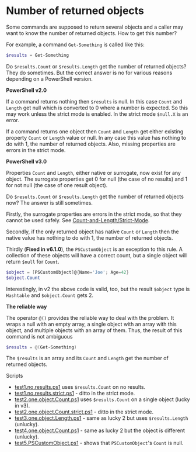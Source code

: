 # Number of returned objects

Some commands are supposed to return several objects and a caller may want to
know the number of returned objects. How to get this number?

For example, a command `Get-Something` is called like this:

```powershell
$results = Get-Something
```

Do `$results.Count` or `$results.Length` get the number of returned objects?
They do sometimes. But the correct answer is no for various reasons depending
on a PowerShell version.

**PowerShell v2.0**

If a command returns nothing then `$results` is null. In this case `Count` and
`Length` get null which is converted to 0 where a number is expected. So this
may work unless the strict mode is enabled. In the strict mode `$null.X` is an
error.

If a command returns one object then `Count` and `Length` get either existing
property `Count` or `Length` value or null. In any case this value has nothing
to do with 1, the number of returned objects. Also, missing properties are
errors in the strict mode.

**PowerShell v3.0**

Properties `Count` and `Length`, either native or surrogate, now exist for any
object. The surrogate properties get 0 for null (the case of no results) and 1
for not null (the case of one result object).

Do `$results.Count` or `$results.Length` get the number of returned objects
now? The answer is still sometimes.

Firstly, the surrogate properties are errors in the strict mode, so that they
cannot be used safely. See [Count-and-Length/Strict-Mode](../Count-and-Length/Strict-Mode).

Secondly, if the only returned object has native `Count` or `Length` then the
native value has nothing to do with 1, the number of returned objects.

Thirdly (**Fixed in v6.1.0**), the `PSCustomObject` is an exception to this
rule. A collection of these objects will have a correct count, but a single
object will return `$null` for `Count`.

```powershell
$object = [PSCustomObject]@{Name='Joe'; Age=42}
$object.Count
```

Interestingly, in v2 the above code is valid, too, but the result `$object`
type is `Hashtable` and `$object.Count` gets 2.

**The reliable way**

The operator `@()` provides the reliable way to deal with the problem. It wraps
a null with an empty array, a single object with an array with this object, and
multiple objects with an array of them. Thus, the result of this command is not
ambiguous

```powershell
$results = @(Get-Something)
```

The `$results` is an array and its `Count` and `Length` get the number of
returned objects.

Scripts

- [test1.no.results.ps1](test1.no.results.ps1) uses `$results.Count` on no results.
- [test1.no.results.strict.ps1](test1.no.results.strict.ps1) - ditto in the strict mode.
- [test2.one.object.Count.ps1](test2.one.object.Count.ps1) uses `$results.Count` on a single object (lucky in v3).
- [test2.one.object.Count.strict.ps1](test2.one.object.Count.strict.ps1) - ditto in the strict mode.
- [test3.one.object.Length.ps1](test3.one.object.Length.ps1) - same as lucky 2 but uses `$results.Length` (unlucky).
- [test4.one.object.Count.ps1](test4.one.object.Count.ps1) - same as lucky 2 but the object is different (unlucky).
- [test5.PSCustomObject.ps1](test5.PSCustomObject.ps1) - shows that `PSCustomObject`'s `Count` is null.
